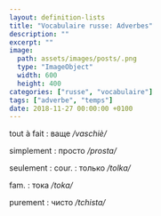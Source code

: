 ```yaml
---
layout: definition-lists
title: "Vocabulaire russe: Adverbes"
description: ""
excerpt: ""
image:
  path: assets/images/posts/.png
  type: "ImageObject"
  width: 600
  height: 400
categories: ["russe", "vocabulaire"]
tags: ["adverbe", "temps"]
date: 2018-11-27 00:00:00 +0100
---
```


tout à fait
: ваще
*/vaschiè/*

simplement
: просто
*/prosta/*

seulement
: cour.
  : только
  */tolka/*

  fam.
  : тока
  */toka/*

purement
: чисто
*/tchista/*
